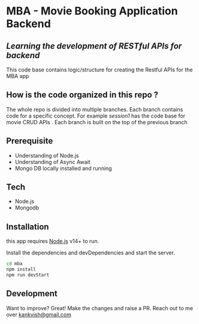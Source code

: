 # MBA - Movie Booking Application  Backend 
## _Learning the development of RESTful APIs for backend_ 

This code base contains logic/structure  for creating the Restful APIs for the MBA app

## How is the code organized in this repo ?
The whole repo is divided into multiple branches. Each branch contains code for a specific concept. For example _session1_ has the code base for movie CRUD APIs . Each branch is built on the top of the previous branch

## Prerequisite
- Understanding of Node.js
- Understanding of Async Await
- Mongo DB locally installed and running

## Tech
- Node.js
- Mongodb


## Installation

this app requires [Node.js](https://nodejs.org/) v14+ to run.

Install the dependencies and devDependencies and start the server.

```sh
cd mba
npm install
npm run devStart
```

## Development

Want to improve? Great!
Make the changes and raise a PR. Reach out to me over kankvish@gmail.com
